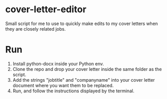 # cover-letter-editor
 Small script for me to use to quickly make edits to my cover letters when they are closely related jobs.
 
# Run

1. Install python-docx inside your Python env.
2. Clone the repo and drop your cover letter inside the same folder as the script.
3. Add the strings "jobtitle" and "companyname" into your cover letter document where you want them to be replaced.
4. Run, and follow the instructions displayed by the terminal.
